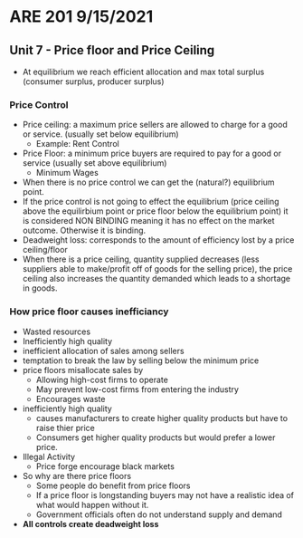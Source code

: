 # ARE 201 9/15/2021
## Unit 7 - Price floor and Price Ceiling
- At equilibrium we reach efficient allocation and max total surplus (consumer surplus, producer surplus)
### Price Control
- Price ceiling: a maximum price sellers are allowed to charge for a good or service. (usually set below equilibrium)
    - Example: Rent Control
- Price Floor: a minimum price buyers are required to pay for a good or service (usually set above equilibrium)
    - Minimum Wages
- When there is no price control we can get the (natural?) equilibrium point.
- If the price control is not going to effect the equilibrium (price ceiling above the equilirbium point or price floor below the equilibrium point) it is considered NON BINDING meaning it has no effect on the market outcome. Otherwise it is binding.
- Deadweight loss: corresponds to the amount of efficiency lost by a price ceiling/floor
- When there is a price ceiling, quantity supplied decreases (less suppliers able to make/profit off of goods for the selling price), the price ceiling also increases the quantity demanded which leads to a shortage in goods.
### How price floor causes inefficiancy
- Wasted resources
- Inefficiently high quality
- inefficient allocation of sales among sellers
- temptation to break the law by selling below the minimum price
- price floors misallocate sales by
    - Allowing high-cost firms to operate
    - May prevent low-cost firms from entering the industry
    - Encourages waste
- inefficiently high quality
    - causes manufacturers to create higher quality products but have to raise thier price
    - Consumers get higher quality products but would prefer a lower price.
- Illegal Activity
    - Price forge encourage black markets
- So why are there price floors
    - Some people do benefit from price floors
    - If a price floor is longstanding buyers may not have a realistic idea of what would happen without it.
    - Government officials often do not understand supply and demand
- __All controls create deadweight loss__

